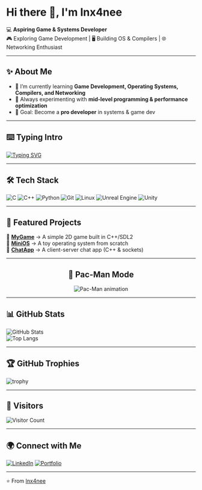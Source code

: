 # Hi there 👋, I'm Inx4nee

💻 **Aspiring Game & Systems Developer**  
🎮 Exploring Game Development | 🖥️ Building OS & Compilers | 🌐 Networking Enthusiast  

---

## ✨ About Me
- 🔭 I’m currently learning **Game Development, Operating Systems, Compilers, and Networking**  
- 🌱 Always experimenting with **mid-level programming & performance optimization**  
- 🎯 Goal: Become a **pro developer** in systems & game dev 

---

## ⌨️ Typing Intro
[![Typing SVG](https://readme-typing-svg.herokuapp.com?color=F75C7E&lines=Aspiring+Game+Developer;Systems+%26+Compiler+Learner;Networking+Enthusiast;Always+Learning+New+Things)](https://git.io/typing-svg)

---

## 🛠️ Tech Stack
![C](https://img.shields.io/badge/C-A8B9CC?style=for-the-badge&logo=c&logoColor=white)
![C++](https://img.shields.io/badge/C++-00599C?style=for-the-badge&logo=cplusplus&logoColor=white)
![Python](https://img.shields.io/badge/Python-3776AB?style=for-the-badge&logo=python&logoColor=white)
![Git](https://img.shields.io/badge/Git-F05032?style=for-the-badge&logo=git&logoColor=white)
![Linux](https://img.shields.io/badge/Linux-FCC624?style=for-the-badge&logo=linux&logoColor=black)
![Unreal Engine](https://img.shields.io/badge/Unreal%20Engine-0E1128?style=for-the-badge&logo=unrealengine&logoColor=white)
![Unity](https://img.shields.io/badge/Unity-100000?style=for-the-badge&logo=unity&logoColor=white)

---

## 📌 Featured Projects
🔹 [**MyGame**](#) → A simple 2D game built in C++/SDL2  
🔹 [**MiniOS**](#) → A toy operating system from scratch  
🔹 [**ChatApp**](#) → A client-server chat app (C++ & sockets)  

---

<h2 align="center">👾 Pac-Man Mode</h2>
<p align="center">
  <img src="https://raw.githubusercontent.com/Inx4nee/snk/output/github-contribution-grid-snake.svg" alt="Pac-Man animation" />
</p>

---

## 📊 GitHub Stats
![GitHub Stats](https://github-readme-stats.vercel.app/api?username=Inx4nee&show_icons=true&theme=radical)  
![Top Langs](https://github-readme-stats.vercel.app/api/top-langs/?username=Inx4nee&layout=compact&theme=radical)  

---

## 🏆 GitHub Trophies
![trophy](https://github-profile-trophy.vercel.app/?username=Inx4nee&theme=radical&no-frame=true&margin-w=15)

---

## 👀 Visitors
![Visitor Count](https://komarev.com/ghpvc/?username=Inx4nee&color=blueviolet&style=for-the-badge)

---

## 🌍 Connect with Me
[![LinkedIn](https://img.shields.io/badge/LinkedIn-0077B5?style=for-the-badge&logo=linkedin&logoColor=white)](https://www.linkedin.com/in/arnab-mandal-217042386)
[![Portfolio](https://img.shields.io/badge/Portfolio-000000?style=for-the-badge&logo=About.me&logoColor=white)](https://yourwebsite.com)

---

⭐️ From [Inx4nee](https://github.com/Inx4nee)
